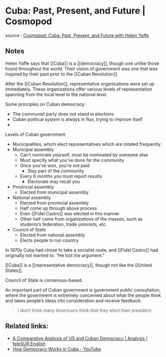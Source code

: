 # Cuba: Past, Present, and Future | Cosmopod

source
: [Cosmopod: Cuba: Past, Present, and Future with Helen Yaffe](https://cosmopod.libsyn.com/-cuba-past-present-and-future-with-helen-yaffe)


<a id="orgb50f0ad"></a>

## Notes

Helen Yaffe says that [[Cuba]] is a [[democracy]], though one unlike those found throughout the world. Their vision of government was one that was inspired by their past prior to the [[Cuban Revolution]].

After the [[Cuban Revolution]], representative organizations were set up immediately. These organizations offer various levels of representation spanning from the local level to the national level.

Some principles on Cuban democracy:

-   The communist party does not stand in elections
-   Cuban political system is always in flux, trying to improve itself
-   

Levels of Cuban government:

-   Municipalities, which elect representatives which are rotated frequently
-   Municipal assembly
    -   Can&rsquo;t nominate yourself, must be nominated by someone else
    -   Must specify what you&rsquo;ve done for the community
    -   Once you&rsquo;ve won, you&rsquo;re not paid
        -   Stay part of the community
    -   Every 6 months you must report results
        -   Electorate may recall you
-   Provincial assembly
    -   Elected from municipal assembly
-   National assembly
    -   Elected from provincial assembly
    -   Half come up through above process
    -   Even [[Fidel Castro]] was elected in this manner
    -   Other half come from organizations of the masses, such as students&rsquo;s federation, trade unionists, etc.
-   Council of State
    -   Elected from national assembly
    -   Elects people to run country

In 1970s Cuba had chose to take a socialist route, and [[Fidel Castro]] had originally not wanted to. &ldquo;He lost the argument.&rdquo;

[[Cuba]] is a [[representative democracy]], though not like the [[United States]].

Council of State is consensus-based.

An important part of Cuban government is government public consultation, where the government is extremely concerned about what the people think and takes people&rsquo;s ideas into consideration and receive feedback.

> I don&rsquo;t think many Americans think that they elect their president.


<a id="orgfd08fb3"></a>

## Related links:

-   [A Comparative Analysis of US and Cuban Democracy | Analysis | teleSUR English](https://www.telesurenglish.net/analysis/A-Comparative-Analysis-of-US-and-Cuban-Democracy-20180303-0005.html)
-   [How Democracy Works in Cuba - YouTube](https://www.youtube.com/watch?v=2aMsi-A56ds)
